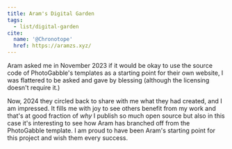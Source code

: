 ```yaml
---
title: Aram's Digital Garden
tags:
  - list/digital-garden
cite:
  name: '@Chronotope'
  href: https://aramzs.xyz/
---
```


Aram asked me in November 2023 if it would be okay to use the source code of PhotoGabble's templates as a starting point for their own website, I was flattered to be asked and gave by blessing (although the licensing doesn't require it.)

Now, 2024 they circled back to share with me what they had created, and I am impressed. It fills me with joy to see others benefit from my work and that's at good fraction of _why_ I publish so much open source but also in this case it's interesting to see how Aram has branched off from the PhotoGabble template. I am proud to have been Aram's starting point for this project and wish them every success.
